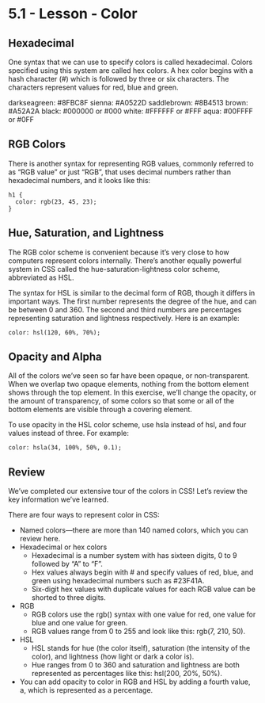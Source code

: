 # 5.1 - Lesson - Color

## Hexadecimal
One syntax that we can use to specify colors is called hexadecimal. Colors specified using this system are called hex colors. A hex color begins with a hash character (#) which is followed by three or six characters. The characters represent values for red, blue and green.

darkseagreen: #8FBC8F
sienna:       #A0522D
saddlebrown:  #8B4513
brown:        #A52A2A
black:        #000000 or #000
white:        #FFFFFF or #FFF
aqua:         #00FFFF or #0FF

## RGB Colors
There is another syntax for representing RGB values, commonly referred to as “RGB value” or just “RGB”, that uses decimal numbers rather than hexadecimal numbers, and it looks like this:
```
h1 {
  color: rgb(23, 45, 23);
}
```

## Hue, Saturation, and Lightness
The RGB color scheme is convenient because it’s very close to how computers represent colors internally. There’s another equally powerful system in CSS called the hue-saturation-lightness color scheme, abbreviated as HSL.

The syntax for HSL is similar to the decimal form of RGB, though it differs in important ways. The first number represents the degree of the hue, and can be between 0 and 360. The second and third numbers are percentages representing saturation and lightness respectively. Here is an example:
```
color: hsl(120, 60%, 70%);
```

## Opacity and Alpha
All of the colors we’ve seen so far have been opaque, or non-transparent. When we overlap two opaque elements, nothing from the bottom element shows through the top element. In this exercise, we’ll change the opacity, or the amount of transparency, of some colors so that some or all of the bottom elements are visible through a covering element.

To use opacity in the HSL color scheme, use hsla instead of hsl, and four values instead of three. For example:
```
color: hsla(34, 100%, 50%, 0.1);
```

## Review
We’ve completed our extensive tour of the colors in CSS! Let’s review the key information we’ve learned.

There are four ways to represent color in CSS:

- Named colors—there are more than 140 named colors, which you can review here.
- Hexadecimal or hex colors
    - Hexadecimal is a number system with has sixteen digits, 0 to 9 followed by “A” to “F”.
    - Hex values always begin with # and specify values of red, blue, and green using hexadecimal numbers such as #23F41A.
    - Six-digit hex values with duplicate values for each RGB value can be shorted to three digits.
- RGB
    - RGB colors use the rgb() syntax with one value for red, one value for blue and one value for green.
    - RGB values range from 0 to 255 and look like this: rgb(7, 210, 50).
- HSL
    - HSL stands for hue (the color itself), saturation (the intensity of the color), and lightness (how light or dark a color is).
    - Hue ranges from 0 to 360 and saturation and lightness are both represented as percentages like this: hsl(200, 20%, 50%).
- You can add opacity to color in RGB and HSL by adding a fourth value, a, which is represented as a percentage.